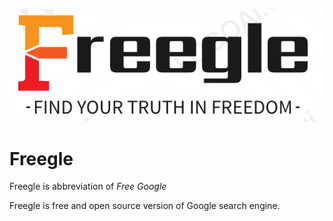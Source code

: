 ![Alt text](src/assets/img.png)

# Freegle
Freegle is abbreviation of *Free Google*

Freegle is free and open source version of Google search engine.

